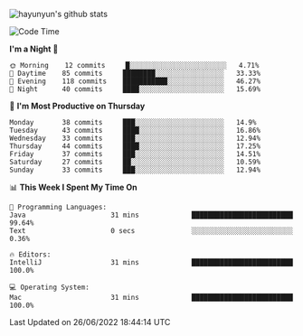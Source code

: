 
![hayunyun's github stats](https://github-readme-stats.vercel.app/api?username=hayunyun&show_icons=true)


<!--START_SECTION:waka-->
![Code Time](http://img.shields.io/badge/Code%20Time-0%20secs-blue)

**I'm a Night 🦉** 

```text
🌞 Morning    12 commits     █░░░░░░░░░░░░░░░░░░░░░░░░   4.71% 
🌆 Daytime    85 commits     ████████░░░░░░░░░░░░░░░░░   33.33% 
🌃 Evening    118 commits    ███████████░░░░░░░░░░░░░░   46.27% 
🌙 Night      40 commits     ████░░░░░░░░░░░░░░░░░░░░░   15.69%

```
📅 **I'm Most Productive on Thursday** 

```text
Monday       38 commits     ███░░░░░░░░░░░░░░░░░░░░░░   14.9% 
Tuesday      43 commits     ████░░░░░░░░░░░░░░░░░░░░░   16.86% 
Wednesday    33 commits     ███░░░░░░░░░░░░░░░░░░░░░░   12.94% 
Thursday     44 commits     ████░░░░░░░░░░░░░░░░░░░░░   17.25% 
Friday       37 commits     ███░░░░░░░░░░░░░░░░░░░░░░   14.51% 
Saturday     27 commits     ██░░░░░░░░░░░░░░░░░░░░░░░   10.59% 
Sunday       33 commits     ███░░░░░░░░░░░░░░░░░░░░░░   12.94%

```


📊 **This Week I Spent My Time On** 

```text
💬 Programming Languages: 
Java                     31 mins             █████████████████████████   99.64% 
Text                     0 secs              ░░░░░░░░░░░░░░░░░░░░░░░░░   0.36%

🔥 Editors: 
IntelliJ                 31 mins             █████████████████████████   100.0%

💻 Operating System: 
Mac                      31 mins             █████████████████████████   100.0%

```


 Last Updated on 26/06/2022 18:44:14 UTC
<!--END_SECTION:waka-->

<!--
**hayunyun/hayunyun** is a ✨ _special_ ✨ repository because its `README.md` (this file) appears on your GitHub profile.

Here are some ideas to get you started:

- 🔭 I’m currently working on ...
- 🌱 I’m currently learning ...
- 👯 I’m looking to collaborate on ...
- 🤔 I’m looking for help with ...
- 💬 Ask me about ...
- 📫 How to reach me: ...
- 😄 Pronouns: ...
- ⚡ Fun fact: ...
-->
